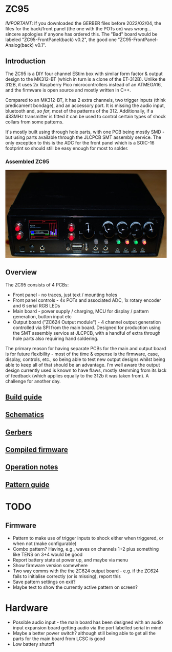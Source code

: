 
# ZC95

*IMPORTANT*: If you downloaded the GERBER files before 2022/02/04, the files for the back/front panel (the one with the POTs on) was wrong... sincere apologies if anyone has ordered this. The "Bad" board would be labeled "ZC95-FrontPanel(back) v0.2", the good one "ZC95-FrontPanel-Analog(back) v0.1".


## Introduction
The ZC95 is a DIY four channel EStim box with similar form factor & output design to the MK312-BT (which in turn is a clone of the ET-312B).
Unlike the 312B, it uses 2x Raspberry Pico microcontrollers instead of an ATMEGA16, and the firmware is open source and mostly written in C++.

Compared to an MK312-BT, it has 2 extra channels, two trigger inputs (think predicament bondage), and an accessory port. It is missing the audio input, bluetooth and, _so far_, most of the patterns of the 312.
Additionally, if a 433MHz transmitter is fitted it can be used to control certain types of shock collars from some patterns.

It's mostly built using through hole parts, with one PCB being mostly SMD - but using parts available through the JLCPCB SMT assembly service. The only exception to this is the ADC for the front panel which is a SOIC-16 footprint so should still be easy enough for most to solder.

### Assembled ZC95
![zc95]


## Overview
The ZC95 consists of 4 PCBs:

* Front panel - no traces, just text / mounting holes
* Front panel controls - 4x POTs and associated ADC, 1x rotary encoder and 6 serial RGB LEDs
* Main board - power supply / charging, MCU for display / pattern generation, button input etc
* Output board ("ZC624 Output module") - 4 channel output generation controlled via SPI from the main board. Designed for production using the SMT assembly service at JLCPCB, with a handful of extra through hole parts also requiring hand soldering.

The primary reason for having separate PCBs for the main and output board is for future flexibility - most of the time & expense is the firmware, case, display, controls, etc., so being able to test new output designs whilst being able to keep all of that should be an advantage. I'm well aware the output design currently used is known to have flaws, mostly stemming from its lack of feedback (which applies equally to the 312b it was taken from). A challenge for another day.

## [Build guide](docs/Build.md)

## [Schematics](schematics/)

## [Gerbers](pcb/)

## [Compiled firmware](firmware/)

## [Operation notes](docs/Operation.md)

## [Pattern guide](docs/Patterns.md)

# TODO
## Firmware
   - Pattern to make use of trigger inputs to shock either when triggered, or when not (make configurable)
   - Combo pattern? Having, e.g., waves on channels 1+2 plus something like TENS on 3+4 would be good
   - Report battery state at power up, and maybe via menu
   - Show firmware version somewhere
   - Two way comms with the the ZC624 output board - e.g. if the ZC624 fails to initialise correctly (or is missing), report this
   - Save pattern settings on exit?
   - Maybe text to show the currently active pattern on screen?

# Hardware
   - Possible audio input - the main board has been designed with an audio input expansion board getting audio via the port labelled serial in mind
   - Maybe a better power switch? although still being able to get all the parts for the main board from LCSC is good
   - Low battery shutoff


[zc95]: docs/images/zc95.jpg "Assembled ZC95"

